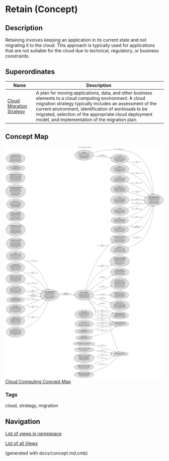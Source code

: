 # Retain (Concept)
## Description
Retaining involves keeping an application in its current state and not migrating it to the cloud.
          This approach is typically used for applications that are not suitable for the cloud due to technical,
          regulatory, or business constraints.

## Superordinates
| Name | Description |
|---|---|
| [Cloud Migration Strategy](../../software-development/cloud/cloud-migration-strategy.md) | A plan for moving applications, data, and other business elements to a cloud computing environment. A cloud migration strategy typically includes an assessment of the current environment, identification of workloads to be migrated, selection of the appropriate cloud deployment model, and implementation of the migration plan. |

## Concept Map
![Cloud Computing Concept Map](../../software-development/cloud/concept-view.png)
[Cloud Computing Concept Map](../../software-development/cloud/concept-view.md)

### Tags
cloud, strategy, migration


## Navigation
[List of views in namespace](./views-in-namespace.md)

[List of all Views](../../views.md)

(generated with docs/concept.md.cmb)
